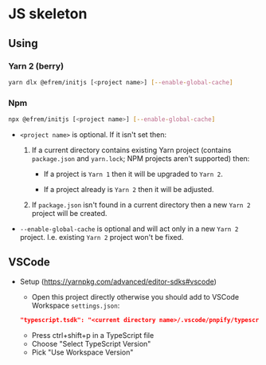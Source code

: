 # JS skeleton

## Using

### Yarn 2 (berry)

```bash
yarn dlx @efrem/initjs [<project name>] [--enable-global-cache]
```

### Npm

```bash
npx @efrem/initjs [<project name>] [--enable-global-cache]
```

- `<project name>` is optional. If it isn't set then:

  1. If a current directory contains existing Yarn project (contains `package.json` and `yarn.lock`; NPM projects aren't supported) then:

     - If a project is `Yarn 1` then it will be upgraded to `Yarn 2`.

     - If a project already is `Yarn 2` then it will be adjusted.

  2. If `package.json` isn't found in a current directory then a new `Yarn 2` project will be created.

- `--enable-global-cache` is optional and will act only in a new `Yarn 2` project. I.e. existing `Yarn 2` project won't be fixed.

## VSCode

- Setup (<https://yarnpkg.com/advanced/editor-sdks#vscode>)

  - Open this project directly otherwise you should add to VSCode Workspace `settings.json`:

  ```json
  "typescript.tsdk": "<current directory name>/.vscode/pnpify/typescript/lib"
  ```

  - Press ctrl+shift+p in a TypeScript file
  - Choose "Select TypeScript Version"
  - Pick "Use Workspace Version"
